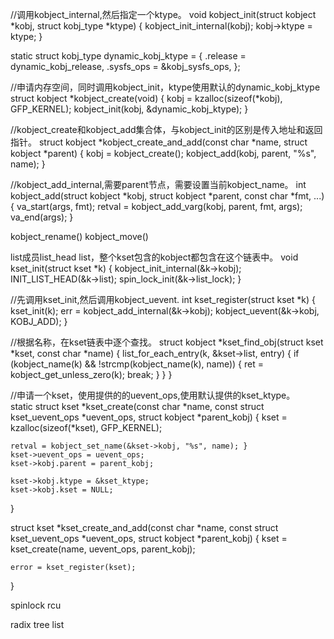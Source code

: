 //调用kobject_internal,然后指定一个ktype。
void kobject_init(struct kobject *kobj, struct kobj_type *ktype)
{
	kobject_init_internal(kobj);
	kobj->ktype = ktype;
}



static struct kobj_type dynamic_kobj_ktype = {
	.release	= dynamic_kobj_release,
	.sysfs_ops	= &kobj_sysfs_ops,
};

//申请内存空间，同时调用kobject_init，ktype使用默认的dynamic_kobj_ktype
struct kobject *kobject_create(void)
{
	kobj = kzalloc(sizeof(*kobj), GFP_KERNEL);
	kobject_init(kobj, &dynamic_kobj_ktype);
}


//kobject_create和kobject_add集合体，与kobject_init的区别是传入地址和返回指针。
struct kobject *kobject_create_and_add(const char *name, struct kobject *parent)
{
	kobj = kobject_create();
	kobject_add(kobj, parent, "%s", name);
}


//kobject_add_internal,需要parent节点，需要设置当前kobject_name。
int kobject_add(struct kobject *kobj, struct kobject *parent,
		const char *fmt, ...)
{
	va_start(args, fmt);
	retval = kobject_add_varg(kobj, parent, fmt, args);
	va_end(args);
}



kobject_rename()
kobject_move()


list成员list_head list，整个kset包含的kobject都包含在这个链表中。
void kset_init(struct kset *k)
{
	kobject_init_internal(&k->kobj);
	INIT_LIST_HEAD(&k->list);
	spin_lock_init(&k->list_lock);
}


//先调用kset_init,然后调用kobject_uevent.
int kset_register(struct kset *k)
{
	kset_init(k);
	err = kobject_add_internal(&k->kobj);
	kobject_uevent(&k->kobj, KOBJ_ADD);
}

//根据名称，在kset链表中逐个查找。
struct kobject *kset_find_obj(struct kset *kset, const char *name)
{
	list_for_each_entry(k, &kset->list, entry) {
		if (kobject_name(k) && !strcmp(kobject_name(k), name)) {
			ret = kobject_get_unless_zero(k);
			break;
		}
	}
}

//申请一个kset，使用提供的的uevent_ops,使用默认提供的kset_ktype。  
static struct kset *kset_create(const char *name,
				const struct kset_uevent_ops *uevent_ops,
				struct kobject *parent_kobj)
{
	kset = kzalloc(sizeof(*kset), GFP_KERNEL);
	
	retval = kobject_set_name(&kset->kobj, "%s", name);	}
	kset->uevent_ops = uevent_ops;
	kset->kobj.parent = parent_kobj;

	kset->kobj.ktype = &kset_ktype;
	kset->kobj.kset = NULL;

}


struct kset *kset_create_and_add(const char *name,
				 const struct kset_uevent_ops *uevent_ops,
				 struct kobject *parent_kobj)
{
	kset = kset_create(name, uevent_ops, parent_kobj);

	error = kset_register(kset);
}



spinlock
rcu

radix tree
list



